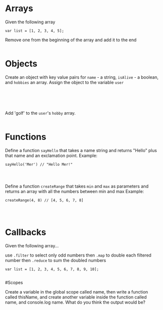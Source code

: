 # Arrays

Given the following array 

```
var list = [1, 2, 3, 4, 5];
```

Remove one from the beginning of the array and add it to the end

```

```

# Objects

Create an object with key value pairs for `name` - a string, `isAlive` - a boolean, and `hobbies` an array.
Assign the object to the variable `user`

```





```

Add 'golf' to the `user`'s `hobby` array.

```

```

# Functions

Define a function `sayHello` that takes a name string and returns "Hello" plus that name and an exclamation point.
Example: 

```
sayHello('Mer') // "Hello Mer!"
```

```



```

Define a function `createRange` that takes `min` and `max` as parameters and returns an array with all the numbers
between min and max
Example: 

```
createRange(4, 8) // [4, 5, 6, 7, 8]
```

```



```

# Callbacks

Given the following array...

use `.filter` to select only odd numbers
then `.map` to double each filtered number
then `.reduce` to sum the doubled numbers

```
var list = [1, 2, 3, 4, 5, 6, 7, 8, 9, 10];
```

```

```

#Scopes

Create a variable in the global scope called name, then write a function called thisName, and create another variable inside the function called name, and console.log name. What do you think the output would be?






```
